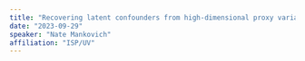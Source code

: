 ```yaml
---
title: "Recovering latent confounders from high-dimensional proxy variables"
date: "2023-09-29"
speaker: "Nate Mankovich"
affiliation: "ISP/UV"
---
```

